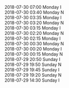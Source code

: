 2018-07-30 07:00 Monday  I  
2018-07-30 03:40 Monday  N  
2018-07-30 03:35 Monday  I  
2018-07-30 03:20 Monday  N  
2018-07-30 03:15 Monday  I  
2018-07-30 02:20 Monday  N  
2018-07-30 02:15 Monday  I  
2018-07-30 00:30 Monday  N  
2018-07-30 00:20 Monday  I  
2018-07-30 00:15 Monday  N  
2018-07-29 20:50 Sunday  I  
2018-07-29 19:50 Sunday  N  
2018-07-29 19:45 Sunday  I  
2018-07-29 19:20 Sunday  N  
2018-07-29 14:30 Sunday  I  
